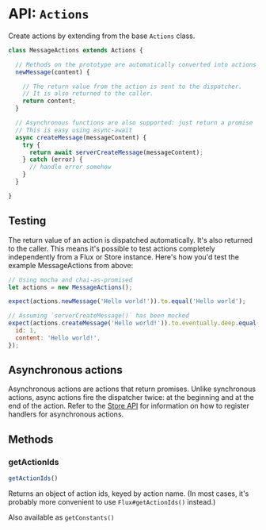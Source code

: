 API: `Actions`
==============

Create actions by extending from the base `Actions` class.

```js
class MessageActions extends Actions {

  // Methods on the prototype are automatically converted into actions
  newMessage(content) {

    // The return value from the action is sent to the dispatcher.
    // It is also returned to the caller.
    return content;
  }

  // Asynchronous functions are also supported: just return a promise
  // This is easy using async-await
  async createMessage(messageContent) {
    try {
      return await serverCreateMessage(messageContent);
    } catch (error) {
      // handle error somehow
    }
  }

}
```

Testing
-------

The return value of an action is dispatched automatically. It's also returned to the caller. This means it's possible to test actions completely independently from a Flux or Store instance. Here's how you'd test the example MessageActions from above:

```js
// Using mocha and chai-as-promised
let actions = new MessageActions();

expect(actions.newMessage('Hello world!')).to.equal('Hello world');

// Assuming `serverCreateMessage()` has been mocked
expect(actions.createMessage('Hello world!')).to.eventually.deep.equal({
  id: 1,
  content: 'Hello world!',
});
```


Asynchronous actions
--------------------

Asynchronous actions are actions that return promises. Unlike synchronous actions, async actions fire the dispatcher twice: at the beginning and at the end of the action. Refer to the [Store API](Store.md) for information on how to register handlers for asynchronous actions.

Methods
-------

### getActionIds

```js
getActionIds()
```

Returns an object of action ids, keyed by action name. (In most cases, it's probably more convenient to use `Flux#getActionIds()` instead.)


Also available as `getConstants()`
